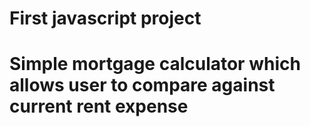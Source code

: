 # First javascript project
# Simple mortgage calculator which allows user to compare against current rent expense
